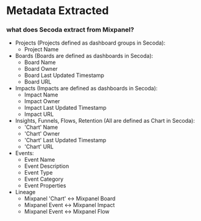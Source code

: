 # Metadata Extracted

### what does Secoda extract from Mixpanel?

* Projects (Projects defined as dashboard groups in Secoda):
  * Project Name
* Boards (Boards are defined as dashboards in Secoda):
  * Board Name
  * Board Owner
  * Board Last Updated Timestamp
  * Board URL
* Impacts (Impacts are defined as dashboards in Secoda):
  * Impact Name
  * Impact Owner
  * Impact Last Updated Timestamp
  * Impact URL
* Insights, Funnels, Flows, Retention (All are defined as Chart in Secoda):
  * 'Chart' Name
  * 'Chart' Owner
  * 'Chart' Last Updated Timestamp
  * 'Chart' URL
* Events:
  * Event Name
  * Event Description
  * Event Type
  * Event Category&#x20;
  * Event Properties
* Lineage
  * Mixpanel 'Chart' <-> Mixpanel Board
  * Mixpanel Event <-> Mixpanel Impact
  * Mixpanel Event <-> Mixpanel Flow

